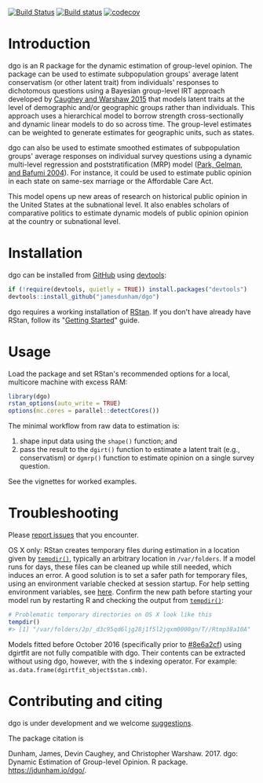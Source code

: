 
[![Build Status](https://travis-ci.org/jamesdunham/dgo.svg?branch=master)](https://travis-ci.org/jamesdunham/dgo) [![Build status](https://ci.appveyor.com/api/projects/status/1ta36kmoqen98k87?svg=true)](https://ci.appveyor.com/project/jamesdunham/dgo) [![codecov](https://codecov.io/gh/jamesdunham/dgo/branch/master/graph/badge.svg)](https://codecov.io/gh/jamesdunham/dgo)

Introduction
============

dgo is an R package for the dynamic estimation of group-level opinion. The package can be used to estimate subpopulation groups' average latent conservatism (or other latent trait) from individuals' responses to dichotomous questions using a Bayesian group-level IRT approach developed by [Caughey and Warshaw 2015](http://pan.oxfordjournals.org/content/early/2015/02/04/pan.mpu021.full.pdf+html) that models latent traits at the level of demographic and/or geographic groups rather than individuals. This approach uses a hierarchical model to borrow strength cross-sectionally and dynamic linear models to do so across time. The group-level estimates can be weighted to generate estimates for geographic units, such as states.

dgo can also be used to estimate smoothed estimates of subpopulation groups' average responses on individual survey questions using a dynamic multi-level regression and poststratification (MRP) model ([Park, Gelman, and Bafumi 2004](http://stat.columbia.edu/~gelman/research/published/StateOpinionsNationalPolls.050712.dkp.pdf)). For instance, it could be used to estimate public opinion in each state on same-sex marriage or the Affordable Care Act.

This model opens up new areas of research on historical public opinion in the United States at the subnational level. It also enables scholars of comparative politics to estimate dynamic models of public opinion opinion at the country or subnational level.

Installation
============

dgo can be installed from [GitHub](https://github.com/jamesdunham/dgo) using [devtools](https://github.com/hadley/devtools/):

``` r
if (!require(devtools, quietly = TRUE)) install.packages("devtools")
devtools::install_github("jamesdunham/dgo")
```

dgo requires a working installation of [RStan](http://mc-stan.org/interfaces/rstan.html). If you don't have already have RStan, follow its "[Getting Started](https://github.com/stan-dev/rstan/wiki/RStan-Getting-Started)" guide.

Usage
=====

Load the package and set RStan's recommended options for a local, multicore machine with excess RAM:

``` r
library(dgo)
rstan_options(auto_write = TRUE)
options(mc.cores = parallel::detectCores())
```

The minimal workflow from raw data to estimation is:

1.  shape input data using the `shape()` function; and
2.  pass the result to the `dgirt()` function to estimate a latent trait (e.g., conservatism) or `dgmrp()` function to estimate opinion on a single survey question.

See the vignettes for worked examples.

Troubleshooting
===============

Please [report issues](https://github.com/jamesdunham/dgo/issues) that you encounter.

OS X only: RStan creates temporary files during estimation in a location given by [`tempdir()`](https://www.rdocumentation.org/packages/base/versions/3.4.0/topics/tempfile), typically an arbitrary location in `/var/folders`. If a model runs for days, these files can be cleaned up while still needed, which induces an error. A good solution is to set a safer path for temporary files, using an environment variable checked at session startup. For help setting environment variables, see [here](https://stackoverflow.com/questions/17107206/change-temporary-directory). Confirm the new path before starting your model run by restarting R and checking the output from [`tempdir()`](https://www.rdocumentation.org/packages/base/versions/3.4.0/topics/tempfile):

``` r
# Problematic temporary directories on OS X look like this
tempdir()
#> [1] "/var/folders/2p/_d3c95qd6ljg28j1f5l2jqxm0000gn/T//Rtmp38a10A"
```

Models fitted before October 2016 (specifically prior to [\#8e6a2cf](https://github.com/jamesdunham/dgo/commit/8e6a2cfbe00b2cd4a908b3067241e06124d143cd)) using dgirtfit are not fully compatible with dgo. Their contents can be extracted without using dgo, however, with the `$` indexing operator. For example: `as.data.frame(dgirtfit_object$stan.cmb)`.

Contributing and citing
=======================

dgo is under development and we welcome [suggestions](https://github.com/jamesdunham/dgo/issues).

The package citation is

Dunham, James, Devin Caughey, and Christopher Warshaw. 2017. dgo: Dynamic Estimation of Group-level Opinion. R package. <https://jdunham.io/dgo/>.
